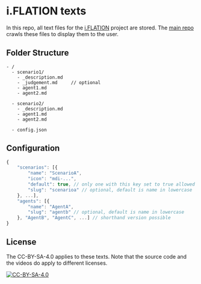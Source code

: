 # i.FLATION texts

In this repo, all text files for the [i.FLATION](https://inflation.pdg-obersulm.de) project are stored. The [main repo](https://github.com/pdg-obersulm/i.FLATION) crawls these files to display them to the user.

## Folder Structure

```
- /
  - scenario1/
    - _description.md
    - _judgement.md		// optional
    - agent1.md
    - agent2.md

  - scenario2/
    - _description.md
    - agent1.md
    - agent2.md

  - config.json
```

## Configuration

```js
{
	"scenarios": [{
		"name": "ScenarioA",
		"icon": "mdi-...",
		"default": true, // only one with this key set to true allowed
		"slug": "scenarioa" // optional, default is name in lowercase
	}, ...],
	"agents": [{
		"name": "AgentA",
		"slug": "agentb" // optional, default is name in lowercase
	}, "AgentB", "AgentC", ...] // shorthand version possible
}
```

## License

The CC-BY-SA-4.0 applies to these texts. Note that the source code and the videos do apply to different licenses.

[![CC-BY-SA-4.0](https://i.creativecommons.org/l/by-sa/4.0/88x31.png)](LICENSE.md)
